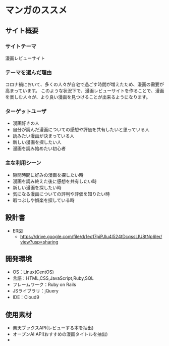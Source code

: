 # マンガのススメ

## サイト概要
### サイトテーマ
漫画レビューサイト

### テーマを選んだ理由
コロナ禍において、多くの人々が自宅で過ごす時間が増えたため、漫画の需要が高まっています。
このような状況下で、漫画レビューサイトを作ることで、漫画を楽しむ人々が、より良い漫画を見つけることが出来るようになります。

### ターゲットユーザ
- 漫画好きの人
- 自分が読んだ漫画についての感想や評価を共有したいと思っている人
- 読みたい漫画が決まっている人
- 新しい漫画を探したい人
- 漫画を読み始めたい初心者

### 主な利用シーン
- 隙間時間に好みの漫画を探したい時
- 漫画を読み終えた後に感想を共有したい時
- 新しい漫画を探したい時
- 気になる漫画についての評判や評価を知りたい時
- 暇つぶしや娯楽を探している時

## 設計書
- ER図
  - https://drive.google.com/file/d/1eo17piPJlu4I524tDcqssLIU8tNp6ler/view?usp=sharing

## 開発環境
- OS：Linux(CentOS)
- 言語：HTML,CSS,JavaScript,Ruby,SQL
- フレームワーク：Ruby on Rails
- JSライブラリ：jQuery
- IDE：Cloud9

## 使用素材
- 楽天ブックスAPI(レビューする本を抽出)
- オープンAI API(おすすめの漫画タイトルを抽出)
-